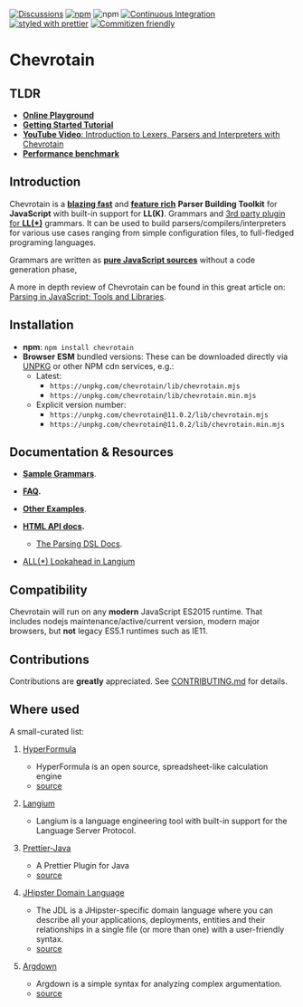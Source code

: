 [![Discussions](https://img.shields.io/github/discussions/chevrotain/chevrotain?style=flat-square)](https://github.com/Chevrotain/chevrotain/discussions)
[![npm](https://img.shields.io/npm/v/chevrotain.svg)](https://www.npmjs.com/package/chevrotain)
![npm](https://img.shields.io/npm/dm/chevrotain)
[![Continuous Integration](https://github.com/Chevrotain/chevrotain/actions/workflows/ci.yml/badge.svg)](https://github.com/Chevrotain/chevrotain/actions/workflows/ci.yml)
[![styled with prettier](https://img.shields.io/badge/styled_with-prettier-ff69b4.svg)](https://github.com/prettier/prettier)
[![Commitizen friendly](https://img.shields.io/badge/commitizen-friendly-brightgreen.svg)](http://commitizen.github.io/cz-cli/)

# Chevrotain

## TLDR

- [**Online Playground**](https://chevrotain.io/playground/)
- [**Getting Started Tutorial**](https://chevrotain.io/docs/tutorial/step0_introduction.html)
- [**YouTube Video**: Introduction to Lexers, Parsers and Interpreters with Chevrotain](https://www.youtube.com/watch?v=l-jMsoAY64k)
- [**Performance benchmark**](https://chevrotain.io/performance/)

## Introduction

Chevrotain is a [**blazing fast**](https://chevrotain.io/performance/)
and [**feature rich**](http://chevrotain.io/docs/features/blazing_fast.html)
**Parser Building Toolkit** for **JavaScript** with built-in support for **LL(K)**.
Grammars and [3rd party plugin for **LL(\*)**](https://github.com/langium/chevrotain-allstar) grammars.
It can be used to build parsers/compilers/interpreters for various use cases ranging from simple configuration files,
to full-fledged programing languages.

Grammars are written as [**pure JavaScript sources**](https://chevrotain.io/docs/FAQ.html#VS_GENERATORS) without a code generation phase,

A more in depth review of Chevrotain can be found in this great article on: [Parsing in JavaScript: Tools and Libraries](https://tomassetti.me/parsing-in-javascript/#chevrotain).

## Installation

- **npm**: `npm install chevrotain`
- **Browser** **ESM** bundled versions:
  These can be downloaded directly via [UNPKG](https://unpkg.com/) or other NPM cdn services, e.g.:
  - Latest:
    - `https://unpkg.com/chevrotain/lib/chevrotain.mjs`
    - `https://unpkg.com/chevrotain/lib/chevrotain.min.mjs`
  - Explicit version number:
    - `https://unpkg.com/chevrotain@11.0.2/lib/chevrotain.mjs`
    - `https://unpkg.com/chevrotain@11.0.2/lib/chevrotain.min.mjs`

## Documentation & Resources

- **[Sample Grammars](https://github.com/chevrotain/chevrotain/blob/master/examples/grammars)**.

- **[FAQ](https://chevrotain.io/docs/FAQ.html).**

- **[Other Examples](https://github.com/chevrotain/chevrotain/blob/master/examples)**.

- **[HTML API docs](https://chevrotain.io/documentation).**

  - [The Parsing DSL Docs](https://chevrotain.io/documentation/10_0_0/classes/BaseParser.html#AT_LEAST_ONE).

- [ALL(\*) Lookahead in Langium](https://www.typefox.io/blog/allstar-lookahead)

## Compatibility

Chevrotain will run on any **modern** JavaScript ES2015 runtime.
That includes nodejs maintenance/active/current version, modern major browsers,
but **not** legacy ES5.1 runtimes such as IE11.

## Contributions

Contributions are **greatly** appreciated.
See [CONTRIBUTING.md](./CONTRIBUTING.md) for details.

## Where used

A small-curated list:

1. [HyperFormula](https://github.com/handsontable/hyperformula)

   - HyperFormula is an open source, spreadsheet-like calculation engine
   - [source](https://github.com/handsontable/hyperformula/blob/5749f9ce57a3006109ccadc4a2e7d064c846ff78/src/parser/FormulaParser.ts)

2. [Langium](https://github.com/langium/langium)

   - Langium is a language engineering tool with built-in support for the Language Server Protocol.

3. [Prettier-Java](https://github.com/jhipster/prettier-java)

   - A Prettier Plugin for Java
   - [source](https://github.com/jhipster/prettier-java/tree/main/packages/java-parser)

4. [JHipster Domain Language](https://www.jhipster.tech/jdl/intro)

   - The JDL is a JHipster-specific domain language where you can describe all your applications, deployments, entities
     and their relationships in a single file (or more than one) with a user-friendly syntax.
   - [source](https://github.com/jhipster/generator-jhipster/tree/main/jdl/parsing)

5. [Argdown](https://github.com/christianvoigt/argdown)
   - Argdown is a simple syntax for analyzing complex argumentation.
   - [source](https://github.com/christianvoigt/argdown/blob/master/packages/argdown-core/src/parser.ts)
